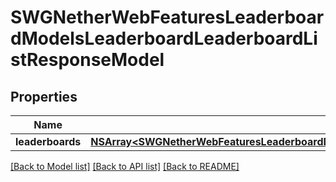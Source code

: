 # SWGNetherWebFeaturesLeaderboardModelsLeaderboardLeaderboardListResponseModel

## Properties
Name | Type | Description | Notes
------------ | ------------- | ------------- | -------------
**leaderboards** | [**NSArray&lt;SWGNetherWebFeaturesLeaderboardModelsLeaderboardLeaderboardListResponseModelLeaderboardSummaryModel&gt;***](SWGNetherWebFeaturesLeaderboardModelsLeaderboardLeaderboardListResponseModelLeaderboardSummaryModel.md) |  | [optional] 

[[Back to Model list]](../README.md#documentation-for-models) [[Back to API list]](../README.md#documentation-for-api-endpoints) [[Back to README]](../README.md)



